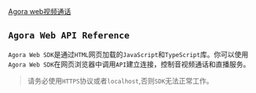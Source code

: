 [Agora web视频通话](https://docs.agora.io/cn/video-call-4.x/landing-page?platform=Web)  

## `Agora Web API Reference`  
`Agora Web SDK`是通过`HTML`网页加载的`JavaScript`和`TypeScript`库。你可以使用`Agora Web SDK`在网页浏览器中调用`API`建立连接，控制音视频通话和直播服务。  
> 请务必使用`HTTPS`协议或者`localhost`,否则`SDK`无法正常工作。  





